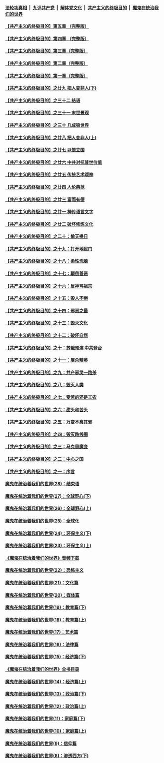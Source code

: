 ####  [法轮功真相](../../../../basic/blob/master/README.md?t=08160611) &nbsp;|&nbsp; [九评共产党](../../../../9ping.md/blob/master/README.md?t=08160611) &nbsp;|&nbsp; [解体党文化](../../../../jtdwh.md/blob/master/README.md?t=08160611)  &nbsp;|&nbsp; [共产主义的终极目的](../../../../gczydzjmd.md/blob/master/README.md?t=08160611) &nbsp;|&nbsp; [魔鬼在统治我们的世界](../../../../mgztzwmdsj.md/blob/master/README.md?t=08160611) 

#### [【共产主义的终极目的】第五章 （完整版）](../pages/nsc422/n11428912.md?t=08160611) 

#### [【共产主义的终极目的】第四章 （完整版）](../pages/nsc422/n11428907.md?t=08160611) 

#### [【共产主义的终极目的】第三章（完整版）](../pages/nsc422/n11428848.md?t=08160611) 

#### [【共产主义的终极目的】第二章（完整版）](../pages/nsc422/n11428831.md?t=08160611) 

#### [【共产主义的终极目的】第一章（完整版）](../pages/nsc422/n11417651.md?t=08160611) 

#### [【共产主义的终极目的】之廿九 把人变非人(下)](../pages/nsc422/n11344140.md?t=08160611) 

#### [【共产主义的终极目的】之三十二 结语](../pages/nsc422/n11360535.md?t=08160611) 

#### [【共产主义的终极目的】之三十一 末世景观](../pages/nsc422/n11351129.md?t=08160611) 

#### [【共产主义的终极目的】之三十 几成狼世界](../pages/nsc422/n11348280.md?t=08160611) 

#### [【共产主义的终极目的】之廿八 把人变非人(上)](../pages/nsc422/n11340492.md?t=08160611) 

#### [【共产主义的终极目的】之廿七 以恨立国](../pages/nsc422/n11336944.md?t=08160611) 

#### [【共产主义的终极目的】之廿六 中共对抗普世价值](../pages/nsc422/n11324785.md?t=08160611) 

#### [【共产主义的终极目的】之廿五 传统艺术颂神](../pages/nsc422/n11296396.md?t=08160611) 

#### [【共产主义的终极目的】之廿四 人伦典范](../pages/nsc422/n11296397.md?t=08160611) 

#### [【共产主义的终极目的】之廿三 富而有德](../pages/nsc422/n11283598.md?t=08160611) 

#### [【共产主义的终极目的】之廿一 神传语言文字](../pages/nsc422/n11263265.md?t=08160611) 

#### [【共产主义的终极目的】之廿二 破坏修炼文化](../pages/nsc422/n11245728.md?t=08160611) 

#### [【共产主义的终极目的】之二十：偷天换日](../pages/nsc422/n11238846.md?t=08160611) 

#### [【共产主义的终极目的】之十九：打开地狱门](../pages/nsc422/n11206376.md?t=08160611) 

#### [【共产主义的终极目的】之十八：柔性洗脑](../pages/nsc422/n11199994.md?t=08160611) 

#### [【共产主义的终极目的】之十七：颠倒善恶](../pages/nsc422/n11179782.md?t=08160611) 

#### [【共产主义的终极目的】之十六：反神骂祖宗](../pages/nsc422/n11166798.md?t=08160611) 

#### [【共产主义的终极目的】之十五：毁人不倦](../pages/nsc422/n11166792.md?t=08160611) 

#### [【共产主义的终极目的】之十四：邪恶之最](../pages/nsc422/n11150249.md?t=08160611) 

#### [【共产主义的终极目的】之十三：毁灭文化](../pages/nsc422/n11135227.md?t=08160611) 

#### [【共产主义的终极目的】之十二：破坏自然](../pages/nsc422/n11135214.md?t=08160611) 

#### [【共产主义的终极目的】之十：苏俄预演 中共登台](../pages/nsc422/n11118424.md?t=08160611) 

#### [【共产主义的终极目的】之十一：屠杀精英](../pages/nsc422/n11118442.md?t=08160611) 

#### [【共产主义的终极目的】之九：共产邪灵一路杀](../pages/nsc422/n11114139.md?t=08160611) 

#### [【共产主义的终极目的】之八：毁灭人类](../pages/nsc422/n11108503.md?t=08160611) 

#### [【共产主义的终极目的】之七：受苦的还是工农](../pages/nsc422/n11101809.md?t=08160611) 

#### [【共产主义的终极目的】之六：甜头和苦头](../pages/nsc422/n11096971.md?t=08160611) 

#### [【共产主义的终极目的】之五：万变不离其邪](../pages/nsc422/n11091285.md?t=08160611) 

#### [【共产主义的终极目的】之四：毁灭路线图](../pages/nsc422/n11086284.md?t=08160611) 

#### [【共产主义的终极目的】之三：马克思魔变](../pages/nsc422/n11061941.md?t=08160611) 

#### [【共产主义的终极目的】之二：中心之国](../pages/nsc422/n11047728.md?t=08160611) 

#### [【共产主义的终极目的】之一：序言](../pages/nsc422/n11086077.md?t=08160611) 

#### [魔鬼在统治着我们的世界(28)：结束语](../pages/nsc422/n10936246.md?t=08160611) 

#### [魔鬼在统治着我们的世界(27)：全球野心(下)](../pages/nsc422/n10928319.md?t=08160611) 

#### [魔鬼在统治着我们的世界(26)：全球野心(上)](../pages/nsc422/n10900318.md?t=08160611) 

#### [魔鬼在统治着我们的世界(25)：全球化](../pages/nsc422/n10788205.md?t=08160611) 

#### [魔鬼在统治着我们的世界(24)：环保主义(下)](../pages/nsc422/n10695307.md?t=08160611) 

#### [魔鬼在统治着我们的世界(23)：环保主义(上)](../pages/nsc422/n10688613.md?t=08160611) 

#### [《魔鬼在统治着我们的世界》音频下载](../pages/nsc422/n10635553.md?t=08160611) 

#### [魔鬼在统治着我们的世界(22)：恐怖主义](../pages/nsc422/n10614727.md?t=08160611) 

#### [魔鬼在统治着我们的世界(21)：文化篇](../pages/nsc422/n10597706.md?t=08160611) 

#### [魔鬼在统治着我们的世界(20)：媒体篇](../pages/nsc422/n10586579.md?t=08160611) 

#### [魔鬼在统治着我们的世界(19)：教育篇(下)](../pages/nsc422/n10564808.md?t=08160611) 

#### [魔鬼在统治着我们的世界(18)：教育篇(上)](../pages/nsc422/n10526970.md?t=08160611) 

#### [魔鬼在统治着我们的世界(17)：艺术篇](../pages/nsc422/n10499093.md?t=08160611) 

#### [魔鬼在统治着我们的世界(16)：法律篇](../pages/nsc422/n10485969.md?t=08160611) 

#### [魔鬼在统治着我们的世界(15)：经济篇(下)](../pages/nsc422/n10469975.md?t=08160611) 

#### [《魔鬼在统治着我们的世界》全书目录](../pages/nsc422/n10464261.md?t=08160611) 

#### [魔鬼在统治着我们的世界(14)：经济篇(上)](../pages/nsc422/n10457370.md?t=08160611) 

#### [魔鬼在统治着我们的世界(13)：政治篇(下)](../pages/nsc422/n10448270.md?t=08160611) 

#### [魔鬼在统治着我们的世界(12)：政治篇(上)](../pages/nsc422/n10444576.md?t=08160611) 

#### [魔鬼在统治着我们的世界(11)：家庭篇(下)](../pages/nsc422/n10440961.md?t=08160611) 

#### [魔鬼在统治着我们的世界(10)：家庭篇(上)](../pages/nsc422/n10435448.md?t=08160611) 

#### [魔鬼在统治着我们的世界(9)：信仰篇](../pages/nsc422/n10432159.md?t=08160611) 

#### [魔鬼在统治着我们的世界(8)：渗透西方(下)](../pages/nsc422/n10429603.md?t=08160611) 

